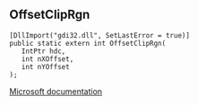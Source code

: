 ## OffsetClipRgn

```
[DllImport("gdi32.dll", SetLastError = true)]
public static extern int OffsetClipRgn(
   IntPtr hdc,
   int nXOffset,
   int nYOffset
);
```

[Microsoft documentation](https://docs.microsoft.com/en-us/windows/win32/api/wingdi/nf-wingdi-offsetcliprgn)
